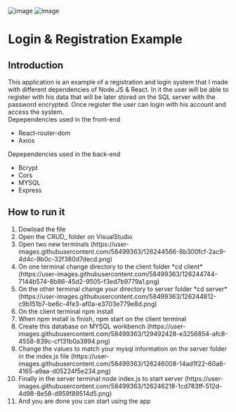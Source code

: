 ![image](https://user-images.githubusercontent.com/58499363/129491806-e31b8a83-5d94-4ee1-9b73-a487c7521b02.png)
![image](https://user-images.githubusercontent.com/58499363/129491827-703e0842-97f3-4973-87ac-98d1766debc4.png)

<h1>Login & Registration Example</h1>
<h2>Introduction</h2>

This application is an example of a registration and login system that I made with different dependencies of Node.JS & React. 
In it the user will be able to register with his data that will be later stored on the SQL server with the password encrypted. 
Once register the user can login with his account and access the system.<br>
Depependencies used in the front-end<br>
<ul>
<li>React-router-dom</li>
<li>Axios</li>
</ul>
Depependencies used in the back-end<br>
<ul>
<li>Bcrypt</li>
<li>Cors</li>
<li>MYSQL</li>
<li>Express</li>
</ul>
<h2>How to run it</h2>
<ol>
<li>Dowload the file</li>
<li>Open the CRUD_ folder on VisualStudio </li>
<li>Open two new terminals (https://user-images.githubusercontent.com/58499363/126244566-8b300fcf-2ac9-4d4c-9b0c-32f380d7decd.png)</li>
<li>On one terminal change directory to the client folder *cd client* (https://user-images.githubusercontent.com/58499363/126244744-7144b574-8b86-45d2-9505-f3ed7b9779a1.png)</li>
<li>On the other terminal change your directory to server folder *cd server* (https://user-images.githubusercontent.com/58499363/126244812-c9b151b7-be6c-4fe3-af0a-e3703e779e8d.png)</li>
<li>On the client terminal npm install</li>
<li>When npm install is finish, npm start on the client terminal</li>
<li>Create this database on MYSQL workbench (https://user-images.githubusercontent.com/58499363/129492428-e3256854-afc8-4558-839c-cf131b0a3994.png)</li>
<li>Change the values to match your mysql information on the server folder in the index.js file (https://user-images.githubusercontent.com/58499363/126246008-14ad1f22-60a6-4165-a9aa-d05224f5e234.png)</li>
<li>Finally in the server terminal node index.js to start server (https://user-images.githubusercontent.com/58499363/126246218-1cd783ff-512d-4d98-8e58-d959f89514d5.png)</li>
<li>And you are done you can start using the app</li>
</ol>

